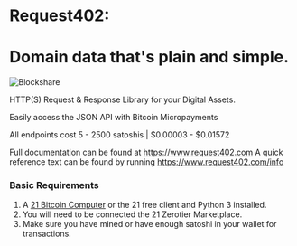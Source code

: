 # Request402:
Domain data that's plain and simple.
===========================================
![Blockshare](https://machine-payable.herokuapp.com/static/img/heartbeat.ico)

HTTP(S) Request & Response Library for your Digital Assets.

Easily access the JSON API with Bitcoin Micropayments

All endpoints cost 5 - 2500 satoshis | $0.00003 - $0.01572

Full documentation can be found at https://www.request402.com
A quick reference text can be found by running https://www.request402.com/info


<h3> Basic Requirements </h3>

1. A  <a href="https://21.co">21 Bitcoin Computer</a> or the 21 free client and Python 3 installed.
2. You will need to be connected the 21 Zerotier Marketplace.
3. Make sure you have mined or have enough satoshi in your wallet for transactions.
